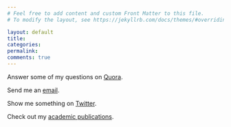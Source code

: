 ```yaml
---
# Feel free to add content and custom Front Matter to this file.
# To modify the layout, see https://jekyllrb.com/docs/themes/#overriding-theme-defaults

layout: default
title:
categories:
permalink:
comments: true
---
```


Answer some of my questions on [Quora](https://www.quora.com/profile/Josh-McNamara/questions).

Send me an [email](mailto:mcnamara.website.contact@gmail.com).

Show me something on [Twitter](https://twitter.com/joshtmcnamara).

Check out my [academic publications](https://scholar.google.com/citations?user=sDR-KfQAAAAJ&hl=en).


